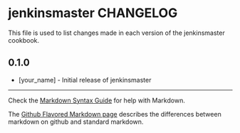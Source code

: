 jenkinsmaster CHANGELOG
=======================

This file is used to list changes made in each version of the jenkinsmaster cookbook.

0.1.0
-----
- [your_name] - Initial release of jenkinsmaster

- - -
Check the [Markdown Syntax Guide](http://daringfireball.net/projects/markdown/syntax) for help with Markdown.

The [Github Flavored Markdown page](http://github.github.com/github-flavored-markdown/) describes the differences between markdown on github and standard markdown.
